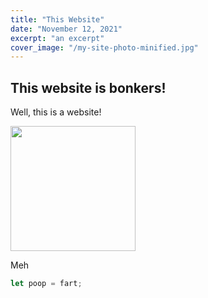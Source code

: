```yaml
---
title: "This Website"
date: "November 12, 2021"
excerpt: "an excerpt"
cover_image: "/my-site-photo-minified.jpg"
---
```


## This website is bonkers!

Well, this is a website!

<img src="/my-site-photo-minified.jpg" width="200px">

Meh

```js
let poop = fart;
```
